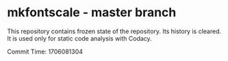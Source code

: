 # mkfontscale - master branch

This repository contains frozen state of the repository.
Its history is cleared. It is used only for static code
analysis with Codacy.

Commit Time: 1706081304